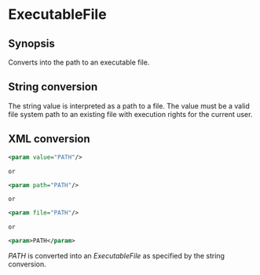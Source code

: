 <h1 class="converter">ExecutableFile</h1>

## Synopsis

Converts into the path to an executable file.

## String conversion

The string value is interpreted as a path to a file. The value must be a valid file system path to an existing file with execution rights for the current user.

## XML conversion



```xml
<param value="PATH"/>
```


	or
	

```xml
<param path="PATH"/>
```


	or
	

```xml
<param file="PATH"/>
```


	or
	

```xml
<param>PATH</param>
```

*PATH* is converted into an *ExecutableFile* as specified by the string conversion.
  

